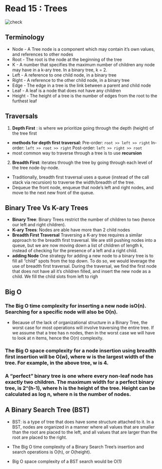 # Read 15 : Trees

![check](https://i.ibb.co/3Sr9nDw/c.png)
## Terminology

* Node - A Tree node is a component which may contain it’s own values, and references to other nodes
* Root - The root is the node at the beginning of the tree
* K - A number that specifies the maximum number of children any node may have in a k-ary tree. In a binary tree, k = 2.
* Left - A reference to one child node, in a binary tree
* Right - A reference to the other child node, in a binary tree
* Edge - The edge in a tree is the link between a parent and child node
* Leaf - A leaf is a node that does not have any children
* Height - The height of a tree is the number of edges from the root to the furthest leaf

## Traversals
1. **Depth First** : is where we prioritize going through the depth (height) of the tree first

* **methods for depth first traversal:**
Pre-order: ``root >> left >> right``
In-order: ``left >> root >> right``
Post-order: ``left >> right >> root``
* most common way to traverse through a tree is to use **recursion**

2. **Breadth First**:  iterates through the tree by going through each level of the tree node-by-node. 
* Traditionally, breadth first traversal uses a queue (instead of the call stack via recursion) to traverse the width/breadth of the tree. 
* Dequeue the front node, enqueue that node’s left and right nodes, and move to the next new front of the queue.


## Binary Tree Vs K-ary Trees

* **Binary Tree**: Binary Trees restrict the number of children to two (hence our left and right children).
* **K-ary Trees**: Nodes are able have more than 2 child nodes
* **Breadth First Traversal**
Traversing a K-ary tree requires a similar approach to the breadth first traversal. We are still pushing nodes into a queue, but we are now moving down a list of children of length k, instead of checking for the presence of a left and a right child.
* **adding Node**
One strategy for adding a new node to a binary tree is to fill all “child” spots from the top down. To do so, we would leverage the use of breadth first traversal. During the traversal, we find the first node that does not have all it’s children filled, and insert the new node as a child. We fill the child slots from left to righ

## Big O
### The Big O time complexity for inserting a new node is**O(n)**. Searching for a specific node will also be **O(n)**.
 * Because of the lack of organizational structure in a Binary Tree, the worst case for most operations will involve traversing the entire tree. If we assume that a tree has n nodes, then in the worst case we will have to look at n items, hence the O(n) complexity.

### The Big O space complexity for a node insertion using breadth first insertion will be O(w), where w is the largest width of the tree. For example, in the above tree, w is 4.

### A “perfect” binary tree is one where every non-leaf node has exactly two children. The maximum width for a perfect binary tree, is 2^(h-1), where h is the height of the tree. Height can be calculated as log n, where n is the number of nodes.

## A Binary Search Tree (BST)
* BST: is a type of tree that does have some structure attached to it. In a BST, nodes are organized in a manner where all values that are smaller than the root are placed to the left, and all values that are larger than the root are placed to the right.

* The Big O time complexity of a Binary Search Tree’s insertion and search operations is O(h), or O(height). 
*  Big O space complexity of a BST search would be O(1)